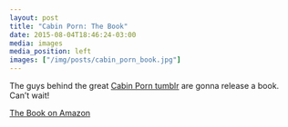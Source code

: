 ```yaml
---
layout: post
title: "Cabin Porn: The Book"
date: 2015-08-04T18:46:24-03:00
media: images
media_position: left
images: ["/img/posts/cabin_porn_book.jpg"]
---
```

The guys behind the great [Cabin Porn tumblr](http://cabinporn.com) are gonna release a book. Can’t wait!

<a href="http://www.amazon.com/gp/product/0316378216/" class="is-final-link">The Book on Amazon</a>
